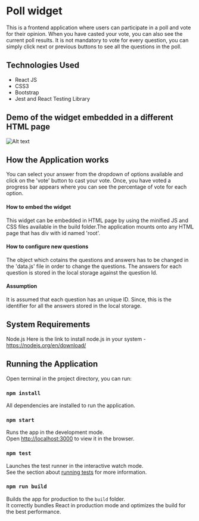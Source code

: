 # Poll widget
 This is a frontend application where users can participate in a poll and vote for their opinion. When you have casted your vote, you can also see the current poll results. It is not mandatory to vote for every question, you can simply click next or previous buttons to see all the questions in the poll.

## Technologies Used
- React JS
- CSS3
- Bootstrap
- Jest and React Testing Library

## Demo of the widget embedded in a different HTML page
![Alt text](https://github.com/supriti23/poll-widget/tree/main/public/Demo1/assets "Desktop View")


## How the Application works
You can select your answer from the dropdown of options available and click on the 'vote' button to cast your vote. Once, you have voted a progress bar appears where you can see the percentage of vote for each option.

#### How to embed the widget
This widget can be embedded in HTML page by using the minified JS and CSS files available in the build folder.The application mounts onto any HTML page that has div with id named 'root'. 

#### How to configure new questions
The object which cotains the questions and answers has to be changed in the 'data.js' file in order to change the questions. The answers for each  question is stored in the local storage against the question Id.

#### Assumption
It is assumed that each question has an unique ID. Since, this is the identifier for all the answers stored in the local storage.

## System Requirements
Node.js
Here is the link to install node.js in your system - https://nodejs.org/en/download/
## Running the Application
Open terminal in the project directory, you can run:

### `npm install`
All dependencies are installed to run the application.

### `npm start`
Runs the app in the development mode.\
Open [http://localhost:3000](http://localhost:3000) to view it in the browser.

### `npm test`
Launches the test runner in the interactive watch mode.\
See the section about [running tests](https://facebook.github.io/create-react-app/docs/running-tests) for more information.

### `npm run build`
Builds the app for production to the `build` folder.\
It correctly bundles React in production mode and optimizes the build for the best performance.